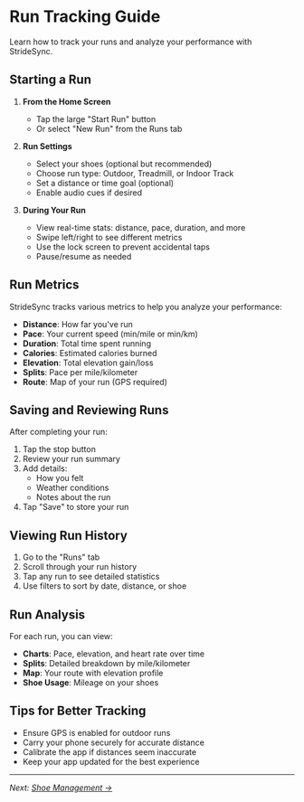 # Run Tracking Guide

Learn how to track your runs and analyze your performance with StrideSync.

## Starting a Run

1. **From the Home Screen**
   - Tap the large "Start Run" button
   - Or select "New Run" from the Runs tab

2. **Run Settings**
   - Select your shoes (optional but recommended)
   - Choose run type: Outdoor, Treadmill, or Indoor Track
   - Set a distance or time goal (optional)
   - Enable audio cues if desired

3. **During Your Run**
   - View real-time stats: distance, pace, duration, and more
   - Swipe left/right to see different metrics
   - Use the lock screen to prevent accidental taps
   - Pause/resume as needed

## Run Metrics

StrideSync tracks various metrics to help you analyze your performance:

- **Distance**: How far you've run
- **Pace**: Your current speed (min/mile or min/km)
- **Duration**: Total time spent running
- **Calories**: Estimated calories burned
- **Elevation**: Total elevation gain/loss
- **Splits**: Pace per mile/kilometer
- **Route**: Map of your run (GPS required)

## Saving and Reviewing Runs

After completing your run:

1. Tap the stop button
2. Review your run summary
3. Add details:
   - How you felt
   - Weather conditions
   - Notes about the run
4. Tap "Save" to store your run

## Viewing Run History

1. Go to the "Runs" tab
2. Scroll through your run history
3. Tap any run to see detailed statistics
4. Use filters to sort by date, distance, or shoe

## Run Analysis

For each run, you can view:

- **Charts**: Pace, elevation, and heart rate over time
- **Splits**: Detailed breakdown by mile/kilometer
- **Map**: Your route with elevation profile
- **Shoe Usage**: Mileage on your shoes

## Tips for Better Tracking

- Ensure GPS is enabled for outdoor runs
- Carry your phone securely for accurate distance
- Calibrate the app if distances seem inaccurate
- Keep your app updated for the best experience

---
*Next: [Shoe Management →](./shoe-management.md)*
